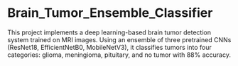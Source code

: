 # Brain_Tumor_Ensemble_Classifier
This project implements a deep learning-based brain tumor detection system trained on MRI images. Using an ensemble of three pretrained CNNs (ResNet18, EfficientNetB0, MobileNetV3), it classifies tumors into four categories: glioma, meningioma, pituitary, and no tumor with 88% accuracy.
